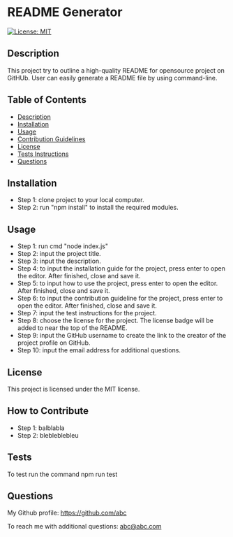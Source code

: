 # README Generator
[![License: MIT](https://img.shields.io/badge/License-MIT-yellow.svg)](https://opensource.org/licenses/MIT)

## Description
This project try to outline a high-quality README for opensource project on GitHUb. User can easily generate a README file by using command-line.
    
## Table of Contents
- [Description](#description)  
- [Installation](#installation)
- [Usage](#usage)
- [Contribution Guidelines](#how-to-contribute)
- [License](#license)
- [Tests Instructions](#tests)
- [Questions](#questions)
    
## Installation
- Step 1: clone project to your local computer.
- Step 2: run "npm install" to install the required modules.
    
## Usage
- Step 1: run cmd "node index.js"
- Step 2: input the project title.
- Step 3: input the description.
- Step 4: to input the installation guide for the project, press enter to open the editor. After finished, close and save it.
- Step 5: to input how to use the project, press enter to open the editor. After finished, close and save it.
- Step 6: to input the contribution guideline for the project, press enter to open the editor. After finished, close and save it.
- Step 7: input the test instructions for the project.
- Step 8: choose the license for the project. The license badge will be added to near the top of the README.
- Step 9: input the GitHub username to create the link to the creator of the project profile on GitHub.
- Step 10: input the email address for additional questions.

    
## License
This project is licensed under the MIT license.
    
## How to Contribute
- Step 1: balblabla
- Step 2: blebleblebleu
    
## Tests
To test run the command npm run test

## Questions
My Github profile: <https://github.com/abc>

To reach me with additional questions: <abc@abc.com> 
    
